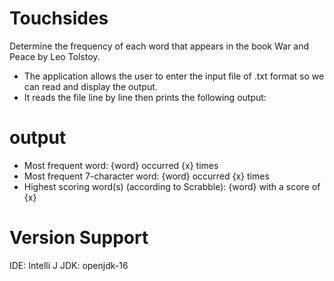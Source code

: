 # Touchsides
Determine the frequency of each word that appears in the book War and Peace by Leo Tolstoy.

- The application allows the user to enter the input file of .txt format so we can read and display the output.
- It reads the file line by line then prints the following output:
# output
- Most frequent word: {word} occurred {x} times
- Most frequent 7-character word: {word} occurred {x} times
- Highest scoring word(s) (according to Scrabble): {word} with a score of {x} 
   
# Version Support
IDE:  Intelli J
JDK: openjdk-16

